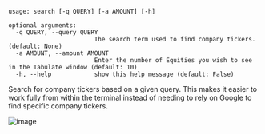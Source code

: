 ```
usage: search [-q QUERY] [-a AMOUNT] [-h]
```
```
optional arguments:
  -q QUERY, --query QUERY
                        The search term used to find company tickers. (default: None)
  -a AMOUNT, --amount AMOUNT
                        Enter the number of Equities you wish to see in the Tabulate window (default: 10)
  -h, --help            show this help message (default: False)
```
Search for company tickers based on a given query. This makes it easier to work fully from within the terminal
instead of needing to rely on Google to find specific company tickers.

![image](https://user-images.githubusercontent.com/46355364/141761027-cef64364-e04b-4b18-84f3-2ffca4accbaf.png)
